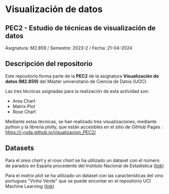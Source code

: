 # Visualización de datos
## PEC2 - Estudio de técnicas de visualización de datos

Asignatura: M2.859 / Semestre: 2023-2 / Fecha: 21-04-2024

## Descripción del repositorio
Este repositorio forma parte de la **PEC2** de la asignatura **Visualización de datos (M2.859)** del
Máster universitario de Ciencia de Datos (UOC). 

Las tres técnicas asignadas para la realización de esta actividad son:
* Area Chart
* Matrix Plot
* Rose Chart

Mediante estas técnicas, se han realizado tres visualizaciones, mediante python y la librería plotly, que están accesibles en el sitio de GitHub Pages : https://i-roda.github.io/visualizacion_PEC2/

## Datasets
Para el *area chart* y el *rose chart* se ha utilizado un dataset con el número de parados en España procedente del Instituto Nacional de Estadística ([link](https://www.ine.es/jaxiT3/Tabla.htm?t=4084&L=0))

Para el *matrix plot* se ha utilizado un dataset con las características del vino portugues "Vinho Verde" que se puede encontar en el repositorio UCI Machine Learning ([link](https://archive.ics.uci.edu/dataset/186/wine+quality))

